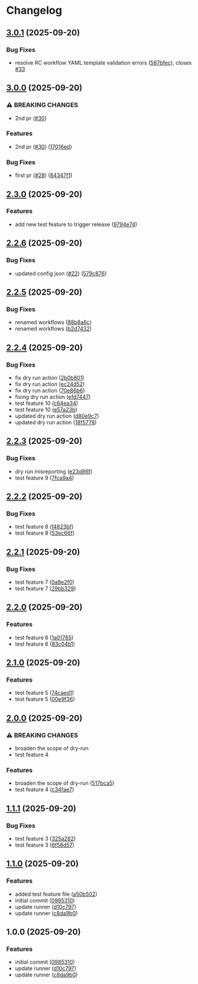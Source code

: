 # Changelog

## [3.0.1](https://github.com/pachinki/release-please/compare/v3.0.0...v3.0.1) (2025-09-20)


### Bug Fixes

* resolve RC workflow YAML template validation errors ([587bfec](https://github.com/pachinki/release-please/commit/587bfec102771eb593515854a6dd2213bd3fd259)), closes [#33](https://github.com/pachinki/release-please/issues/33)

## [3.0.0](https://github.com/pachinki/release-please/compare/v2.3.0...v3.0.0) (2025-09-20)


### ⚠ BREAKING CHANGES

* 2nd pr ([#30](https://github.com/pachinki/release-please/issues/30))

### Features

* 2nd pr ([#30](https://github.com/pachinki/release-please/issues/30)) ([17016ed](https://github.com/pachinki/release-please/commit/17016ed425c5793c728bc2ef35639f8214976f63))


### Bug Fixes

* first pr ([#28](https://github.com/pachinki/release-please/issues/28)) ([84347f1](https://github.com/pachinki/release-please/commit/84347f165c8f0bdccb72a1a6a9935e39002cc56d))

## [2.3.0](https://github.com/pachinki/release-please/compare/v2.2.6...v2.3.0) (2025-09-20)


### Features

* add new test feature to trigger release ([9794e74](https://github.com/pachinki/release-please/commit/9794e748ee976fb5c0d14902eda21c0a30dcf9a8))

## [2.2.6](https://github.com/pachinki/release-please/compare/v2.2.5...v2.2.6) (2025-09-20)


### Bug Fixes

* updated config json ([#22](https://github.com/pachinki/release-please/issues/22)) ([579c876](https://github.com/pachinki/release-please/commit/579c8764a133426c92aae814f1a30f3228bba6b1))

## [2.2.5](https://github.com/pachinki/release-please/compare/v2.2.4...v2.2.5) (2025-09-20)


### Bug Fixes

* renamed workflows ([88b8a6c](https://github.com/pachinki/release-please/commit/88b8a6c99359ae7cac19171afa8f6829e68b6a0c))
* renamed workflows ([b2d7432](https://github.com/pachinki/release-please/commit/b2d74326558ef18c4aa03150bf0e5681c6d83136))

## [2.2.4](https://github.com/pachinki/release-please/compare/v2.2.3...v2.2.4) (2025-09-20)


### Bug Fixes

* fix dry run action ([2b0b801](https://github.com/pachinki/release-please/commit/2b0b801419509395b1b1e6514b9aca19bcf1a07f))
* fix dry run action ([ec24d52](https://github.com/pachinki/release-please/commit/ec24d52da1922f262b769a572478fd3defd452e5))
* fix dry run action ([70e86b6](https://github.com/pachinki/release-please/commit/70e86b6b7ad668c5efc7a67c7d44e3fc8aa89a19))
* fixing dry run action ([efd7447](https://github.com/pachinki/release-please/commit/efd74476f681877583bb6e297ec3ec93dcb20025))
* test feature 10 ([c64ea34](https://github.com/pachinki/release-please/commit/c64ea348414f4a854ba3fa797813a4ef6a412721))
* test feature 10 ([e57a23b](https://github.com/pachinki/release-please/commit/e57a23b0e1d999ea50beef45eeecde1691b9ea84))
* updated dry run action ([d80e9c7](https://github.com/pachinki/release-please/commit/d80e9c756705a9587d9d11aaba49b71541f1cf60))
* updated dry run action ([18f5778](https://github.com/pachinki/release-please/commit/18f5778bd6ced49ef42c07244620408317b33bc8))

## [2.2.3](https://github.com/pachinki/release-please/compare/v2.2.2...v2.2.3) (2025-09-20)


### Bug Fixes

* dry run misreporting ([e23d86f](https://github.com/pachinki/release-please/commit/e23d86fc709d97b81a1dc66daab706c52af15d31))
* test feature 9 ([7fca9a4](https://github.com/pachinki/release-please/commit/7fca9a4ac40468728f328416b2db54ac7bdd4199))

## [2.2.2](https://github.com/pachinki/release-please/compare/v2.2.1...v2.2.2) (2025-09-20)


### Bug Fixes

* test feature 8 ([f4823bf](https://github.com/pachinki/release-please/commit/f4823bfe11d6b633254276427a9130cfa77bb7c4))
* test feature 8 ([53ec66f](https://github.com/pachinki/release-please/commit/53ec66f6fdf1bbce81460d9dfb7aa90f349717f8))

## [2.2.1](https://github.com/pachinki/release-please/compare/v2.2.0...v2.2.1) (2025-09-20)


### Bug Fixes

* test feature 7 ([0a8e2f0](https://github.com/pachinki/release-please/commit/0a8e2f0073c5326644917f01063109bf72708af2))
* test feature 7 ([29bb329](https://github.com/pachinki/release-please/commit/29bb3294261ad303ed4b20f1d8751c00f094b0a1))

## [2.2.0](https://github.com/pachinki/release-please/compare/v2.1.0...v2.2.0) (2025-09-20)


### Features

* test feature 6 ([1a01785](https://github.com/pachinki/release-please/commit/1a01785dd1c5e63402d63a5aaf18a00cf738689f))
* test feature 6 ([83c04b1](https://github.com/pachinki/release-please/commit/83c04b1fc89a291e7db47fe8cb4be3c7773e9698))

## [2.1.0](https://github.com/pachinki/release-please/compare/v2.0.0...v2.1.0) (2025-09-20)


### Features

* test feature 5 ([74caed1](https://github.com/pachinki/release-please/commit/74caed1bfec3a2632c65b056d871f50cf544aece))
* test feature 5 ([00e9f36](https://github.com/pachinki/release-please/commit/00e9f368ec51fc2dbcf4b70204a44bb406f8bcd2))

## [2.0.0](https://github.com/pachinki/release-please/compare/v1.1.1...v2.0.0) (2025-09-20)


### ⚠ BREAKING CHANGES

* broaden the scope of dry-run
* test feature 4

### Features

* broaden the scope of dry-run ([517bca5](https://github.com/pachinki/release-please/commit/517bca5d677b639b4cd68d12916d6ec7dfd8c75a))
* test feature 4 ([c34fae7](https://github.com/pachinki/release-please/commit/c34fae7beb69de4df1f72120490d51febf64bb78))

## [1.1.1](https://github.com/pachinki/release-please/compare/v1.1.0...v1.1.1) (2025-09-20)


### Bug Fixes

* test feature 3 ([325a282](https://github.com/pachinki/release-please/commit/325a282ba069495ea16a7444583fe27feb6d6fa9))
* test feature 3 ([6f58d57](https://github.com/pachinki/release-please/commit/6f58d57afb8c06da4a2481cfc705a7dec5e729c8))

## [1.1.0](https://github.com/pachinki/release-please/compare/v1.0.0...v1.1.0) (2025-09-20)


### Features

* added test feature file ([a50b502](https://github.com/pachinki/release-please/commit/a50b502c3b195fd5a5feaead9dc4fc1c51206f5a))
* initial commit ([0985310](https://github.com/pachinki/release-please/commit/0985310c1b7a47e86d27e0f89052f169f625b0e8))
* update runner ([d10c797](https://github.com/pachinki/release-please/commit/d10c797ac7cf424c7e4fa059a5136fe46da91e02))
* update runner ([c8da9b0](https://github.com/pachinki/release-please/commit/c8da9b0702d747f7d043cb0439a1443815a1c609))

## 1.0.0 (2025-09-20)


### Features

* initial commit ([0985310](https://github.com/pachinki/release-please/commit/0985310c1b7a47e86d27e0f89052f169f625b0e8))
* update runner ([d10c797](https://github.com/pachinki/release-please/commit/d10c797ac7cf424c7e4fa059a5136fe46da91e02))
* update runner ([c8da9b0](https://github.com/pachinki/release-please/commit/c8da9b0702d747f7d043cb0439a1443815a1c609))
